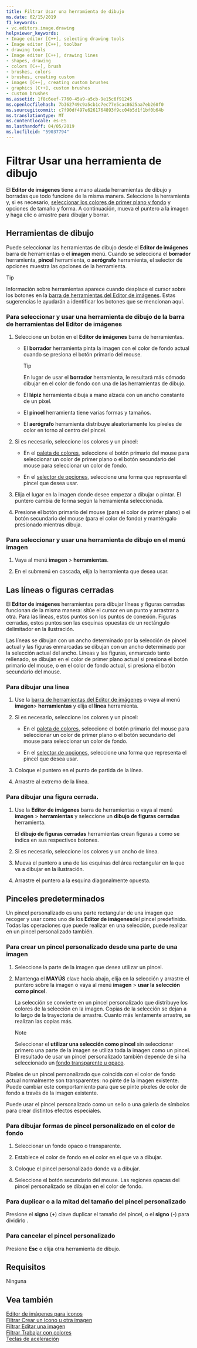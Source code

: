 ```yaml
---
title: Filtrar Usar una herramienta de dibujo
ms.date: 02/15/2019
f1_keywords:
- vc.editors.image.drawing
helpviewer_keywords:
- Image editor [C++], selecting drawing tools
- Image editor [C++], toolbar
- drawing tools
- Image editor [C++], drawing lines
- shapes, drawing
- colors [C++], brush
- brushes, colors
- brushes, creating custom
- images [C++], creating custom brushes
- graphics [C++], custom brushes
- custom brushes
ms.assetid: 1f8c6eef-7760-45a9-a5cb-9e15c6f91245
ms.openlocfilehash: 7b362749c9a5cb1c7ec77e5cac8625aa7eb260f0
ms.sourcegitcommit: c7f90df497e6261764893f9cc04b5d1f1bf0b64b
ms.translationtype: MT
ms.contentlocale: es-ES
ms.lasthandoff: 04/05/2019
ms.locfileid: "59037794"
---
```

# <a name="how-to-use-a-drawing-tool"></a>Filtrar Usar una herramienta de dibujo

El **Editor de imágenes** tiene a mano alzada herramientas de dibujo y borradas que todo funcione de la misma manera. Seleccione la herramienta y, si es necesario, [seleccionar los colores de primer plano y fondo](../windows/selecting-foreground-or-background-colors-image-editor-for-icons.md) y opciones de tamaño y forma. A continuación, mueva el puntero a la imagen y haga clic o arrastre para dibujar y borrar.

## <a name="drawing-tools"></a>Herramientas de dibujo

Puede seleccionar las herramientas de dibujo desde el **Editor de imágenes** barra de herramientas o el **imagen** menú. Cuando se selecciona el **borrador** herramienta, **pincel** herramienta, o **aerógrafo** herramienta, el selector de opciones muestra las opciones de la herramienta.

> [!TIP]
>  Información sobre herramientas aparece cuando desplace el cursor sobre los botones en la [barra de herramientas del Editor de imágenes](../windows/toolbar-image-editor-for-icons.md). Estas sugerencias le ayudarán a identificar los botones que se mencionan aquí.

### <a name="to-select-and-use-a-drawing-tool-from-the-image-editor-toolbar"></a>Para seleccionar y usar una herramienta de dibujo de la barra de herramientas del Editor de imágenes

1. Seleccione un botón en el **Editor de imágenes** barra de herramientas.

   - El **borrador** herramienta pinta la imagen con el color de fondo actual cuando se presiona el botón primario del mouse.

      > [!TIP]
      > En lugar de usar el **borrador** herramienta, le resultará más cómodo dibujar en el color de fondo con una de las herramientas de dibujo.

   - El **lápiz** herramienta dibuja a mano alzada con un ancho constante de un píxel.

   - El **pincel** herramienta tiene varias formas y tamaños.

   - El **aerógrafo** herramienta distribuye aleatoriamente los píxeles de color en torno al centro del pincel.

1. Si es necesario, seleccione los colores y un pincel:

   - En el [paleta de colores](../windows/colors-window-image-editor-for-icons.md), seleccione el botón primario del mouse para seleccionar un color de primer plano o el botón secundario del mouse para seleccionar un color de fondo.

   - En el [selector de opciones](../windows/toolbar-image-editor-for-icons.md), seleccione una forma que representa el pincel que desea usar.

1. Elija el lugar en la imagen donde desee empezar a dibujar o pintar. El puntero cambia de forma según la herramienta seleccionada.

1. Presione el botón primario del mouse (para el color de primer plano) o el botón secundario del mouse (para el color de fondo) y manténgalo presionado mientras dibuja.

### <a name="to-select-and-use-a-drawing-tool-from-the-image-menu"></a>Para seleccionar y usar una herramienta de dibujo en el menú imagen

1. Vaya al menú **imagen** > **herramientas**.

1. En el submenú en cascada, elija la herramienta que desea usar.

## <a name="lines-or-closed-figures"></a>Las líneas o figuras cerradas

El **Editor de imágenes** herramientas para dibujar líneas y figuras cerradas funcionan de la misma manera: sitúe el cursor en un punto y arrastrar a otra. Para las líneas, estos puntos son los puntos de conexión. Figuras cerradas, estos puntos son las esquinas opuestas de un rectángulo delimitador en la ilustración.

Las líneas se dibujan con un ancho determinado por la selección de pincel actual y las figuras enmarcadas se dibujan con un ancho determinado por la selección actual del ancho. Líneas y las figuras, enmarcado tanto rellenado, se dibujan en el color de primer plano actual si presiona el botón primario del mouse, o en el color de fondo actual, si presiona el botón secundario del mouse.

### <a name="to-draw-a-line"></a>Para dibujar una línea

1. Use la [barra de herramientas del Editor de imágenes](../windows/toolbar-image-editor-for-icons.md) o vaya al menú **imagen**> **herramientas** y elija el **línea** herramienta.

1. Si es necesario, seleccione los colores y un pincel:

   - En el [paleta de colores](../windows/colors-window-image-editor-for-icons.md), seleccione el botón primario del mouse para seleccionar un color de primer plano o el botón secundario del mouse para seleccionar un color de fondo.

   - En el [selector de opciones](../windows/toolbar-image-editor-for-icons.md), seleccione una forma que representa el pincel que desea usar.

1. Coloque el puntero en el punto de partida de la línea.

1. Arrastre al extremo de la línea.

### <a name="to-draw-a-closed-figure"></a>Para dibujar una figura cerrada.

1. Use la **Editor de imágenes** barra de herramientas o vaya al menú **imagen** > **herramientas** y seleccione un **dibujo de figuras cerradas** herramienta.

   El **dibujo de figuras cerradas** herramientas crean figuras a como se indica en sus respectivos botones.

1. Si es necesario, seleccione los colores y un ancho de línea.

1. Mueva el puntero a una de las esquinas del área rectangular en la que va a dibujar en la ilustración.

1. Arrastre el puntero a la esquina diagonalmente opuesta.

## <a name="custom-brushes"></a>Pinceles predeterminados

Un pincel personalizado es una parte rectangular de una imagen que recoger y usar como uno de los **Editor de imágenes**del pincel predefinido. Todas las operaciones que puede realizar en una selección, puede realizar en un pincel personalizado también.

### <a name="to-create-a-custom-brush-from-a-portion-of-an-image"></a>Para crear un pincel personalizado desde una parte de una imagen

1. Seleccione la parte de la imagen que desea utilizar un pincel.

1. Mantenga el **MAYÚS** clave hacia abajo, elija en la selección y arrastre el puntero sobre la imagen o vaya al menú **imagen** > **usar la selección como pincel**.

   La selección se convierte en un pincel personalizado que distribuye los colores de la selección en la imagen. Copias de la selección se dejan a lo largo de la trayectoria de arrastre. Cuanto más lentamente arrastre, se realizan las copias más.

   > [!NOTE]
   > Seleccionar el **utilizar una selección como pincel** sin seleccionar primero una parte de la imagen se utiliza toda la imagen como un pincel. El resultado de usar un pincel personalizado también depende de si ha seleccionado un [fondo transparente u opaco](../windows/choosing-a-transparent-or-opaque-background-image-editor-for-icons.md).

Píxeles de un pincel personalizado que coincida con el color de fondo actual normalmente son transparentes: no pinte de la imagen existente. Puede cambiar este comportamiento para que se pinte píxeles de color de fondo a través de la imagen existente.

Puede usar el pincel personalizado como un sello o una galería de símbolos para crear distintos efectos especiales.

### <a name="to-draw-custom-brush-shapes-in-the-background-color"></a>Para dibujar formas de pincel personalizado en el color de fondo

1. Seleccionar un fondo opaco o transparente.

1. Establece el color de fondo en el color en el que va a dibujar.

1. Coloque el pincel personalizado donde va a dibujar.

1. Seleccione el botón secundario del mouse. Las regiones opacas del pincel personalizado se dibujan en el color de fondo.

### <a name="to-double-or-halve-the-custom-brush-size"></a>Para duplicar o a la mitad del tamaño del pincel personalizado

Presione el **signo** (**+**) clave duplicar el tamaño del pincel, o el **signo** (**-**) para dividirlo .

### <a name="to-cancel-the-custom-brush"></a>Para cancelar el pincel personalizado

Presione **Esc** o elija otra herramienta de dibujo.

## <a name="requirements"></a>Requisitos

Ninguna

## <a name="see-also"></a>Vea también

[Editor de imágenes para iconos](../windows/image-editor-for-icons.md)<br/>
[Filtrar Crear un icono u otra imagen](../windows/creating-an-icon-or-other-image-image-editor-for-icons.md)<br/>
[Filtrar Editar una imagen](../windows/selecting-an-area-of-an-image-image-editor-for-icons.md)<br/>
[Filtrar Trabajar con colores](../windows/working-with-color-image-editor-for-icons.md)<br/>
[Teclas de aceleración](../windows/accelerator-keys-image-editor-for-icons.md)<br/>
